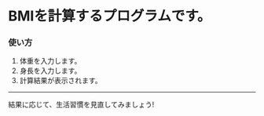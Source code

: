 # BMIを計算するプログラムです。

### 使い方

1. 体重を入力します。
1. 身長を入力します。
1. 計算結果が表示されます。

---

結果に応じて、生活習慣を見直してみましょう!

